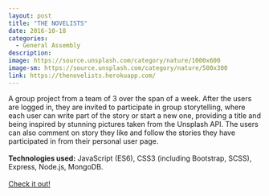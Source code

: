 ```yaml
---
layout: post
title: "THE NOVELISTS"
date: 2016-10-18
categories:
  - General Assembly
description:
image: https://source.unsplash.com/category/nature/1000x600
image-sm: https://source.unsplash.com/category/nature/500x300
link: https://thenovelists.herokuapp.com/
---
```

A group project from a team of 3 over the span of a week. After the users are logged in, they are invited to participate in group storytelling, where each user can write part of the story or start a new one, providing a title and being inspired by stunning pictures taken from the Unsplash API. The users can also comment on story they like and follow the stories they have participated in from their personal user page.
<br>
<br>
<strong>Technologies used:</strong> JavaScript (ES6), CSS3 (including Bootstrap, SCSS), Express, Node.js, MongoDB.
<br>
<br>
<a href="{{ page.link }}" target="\_blank">Check it out!</a>
